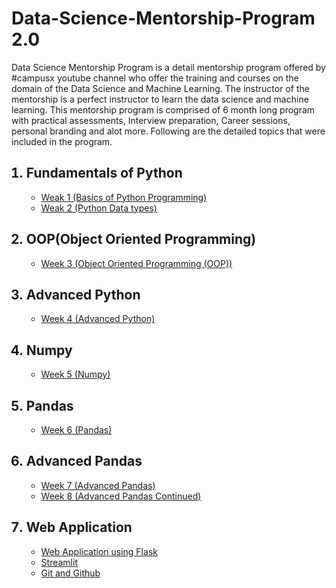 # Data-Science-Mentorship-Program 2.0
Data Science Mentorship Program is a detail mentorship program offered by #campusx youtube channel who offer the training and courses on the domain of the Data Science and Machine Learning. The instructor of the mentorship is a perfect instructor to learn the data science and machine learning. This mentorship program is comprised of 6 month long program with practical assessments, Interview preparation, Career sessions, personal branding and alot more. Following are the detailed topics that were included in the program.
<ol>
<h2><li>Fundamentals of Python</li></h2>
  <ul>
    <li><a href='https://github.com/talhasiddique7/Data-Science-Mentorship-Program/tree/main/Weak%201%20(Basics%20of%20Python%20Programming)'>Weak 1 (Basics of Python Programming)</a></li>
    <li><a href='https://github.com/talhasiddique7/Data-Science-Mentorship-Program/tree/main/Weak%202%20(Python%20Data%20Types)'>Weak 2 (Python Data types)</a></li>
  </ul>
<h2><li>OOP(Object Oriented Programming)</li></h2>
  <ul>
  <li><a href='https://github.com/talhasiddique7/Data-Science-Mentorship-Program/tree/main/Week%203%20(Object%20Oriented%20Programming)(OOP)'>Week 3 (Object Oriented Programming (OOP))</a></li>
  </ul>
<h2><li>Advanced Python</li></h2>
  <ul>
    <li>
      <a href='https://github.com/talhasiddique7/Data-Science-Mentorship-Program/tree/main/Week%204%20(Advanced%20Python)'>Week 4 (Advanced Python)</a>
    </li>
  </ul>
  <h2><li>Numpy</li></h2>
  <ul>
    <li>
      <a href='https://github.com/talhasiddique7/Data-Science-Mentorship-Program/tree/main/Week%205%20(Numpy)'>Week 5 (Numpy)</a>
    </li>
    </li>
  </ul>
  <h2><li>Pandas</li></h2>
  <ul>
    <li>
      <a href='https://github.com/talhasiddique7/Data-Science-Mentorship-Program/tree/main/Week%206%20(Pandas)'>Week 6 (Pandas)</a></li>
  </ul>
  <h2><li>Advanced Pandas</li></h2>
  <ul>
    <li> <a href='https://github.com/talhasiddique7/Data-Science-Mentorship-Program/tree/main/Week%207%20(Advanced%20Pandas)'>Week 7 (Advanced Pandas)</a></li>
    <li> <a href='https://github.com/talhasiddique7/Data-Science-Mentorship-Program/tree/main/Week%208%20(Advanced%20Pandas%20Continued)'>Week 8 (Advanced Pandas Continued)</a></li>
    
  </ul>

   <h2><li>Web Application</li></h2>
  <ul>
    <li> <a href='https://github.com/talhasiddique7/Data-Science-Mentorship-Program/tree/main/Week%205%20(Numpy)/Web%20Development%20using%20Flask%20(nlp-web-app-master)'>Web Application using Flask</a></li>
    <li> <a href='https://github.com/talhasiddique7/Data-Science-Mentorship-Program/tree/main/Week%207%20(Advanced%20Pandas)/Streamlit%20Basics/streamlit-basics-master'>Streamlit</a></li>
    <li> <a href='https://github.com/talhasiddique7/Data-Science-Mentorship-Program/blob/main/Week%207%20(Advanced%20Pandas)/Git%20and%20Github.pdf'>Git and Github</a></li>
    
  </ul>
</0l>




